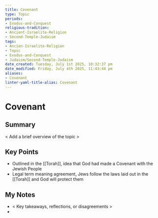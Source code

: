 ```yaml
---
title: Covenant
type: Topic
periods:
- Exodus-and-Conquest
religious-tradition:
- Ancient-Israelite-Religion
- Second-Temple-Judaism
tags:
- Ancien-Israelite-Religion
- Topic
- Exodus-and-Conquest
- Judaism/Second-Temple-Judaism
date_created: Tuesday, July 1st 2025, 10:32:37 pm
date_modified: Friday, July 4th 2025, 11:43:44 pm
aliases:
- Covenant
linter-yaml-title-alias: Covenant
---
```


# Covenant

## Summary
< Add a brief overview of the topic >

## Key Points
- Outlined in the [[Torah]], idea that God had made a Covenant with the Jewish People
- Legal term meaning agreement, Jews follow the laws laid out in the [[Torah]] and God will protect them

## My Notes
- < Key takeaways, reflections, or disagreements >
- 